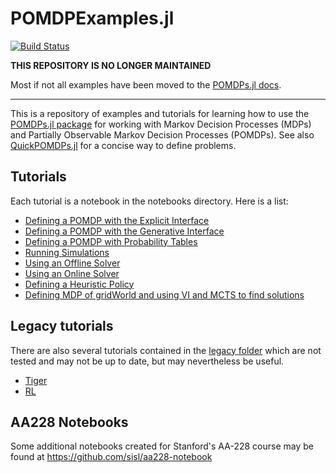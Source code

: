 # POMDPExamples.jl

[![Build Status](https://travis-ci.org/JuliaPOMDP/POMDPExamples.jl.svg?branch=master)](https://travis-ci.org/JuliaPOMDP/POMDPExamples.jl)

**THIS REPOSITORY IS NO LONGER MAINTAINED**

Most if not all examples have been moved to the [POMDPs.jl docs](https://juliapomdp.github.io/POMDPs.jl/stable/).

---

This is a repository of examples and tutorials for learning how to use the [POMDPs.jl package](https://github.com/JuliaPOMDP/POMDPs.jl) for working with Markov Decision Processes (MDPs) and Partially Observable Markov Decision Processes (POMDPs). See also [QuickPOMDPs.jl](https://github.com/JuliaPOMDP/QuickPOMDPs.jl) for a concise way to define problems.

## Tutorials

Each tutorial is a notebook in the notebooks directory. Here is a list:

- [Defining a POMDP with the Explicit Interface](notebooks/Defining-a-POMDP-with-the-Explicit-Interface.ipynb)
- [Defining a POMDP with the Generative Interface](notebooks/Defining-a-POMDP-with-the-Generative-Interface.ipynb)
- [Defining a POMDP with Probability Tables](https://github.com/JuliaPOMDP/POMDPExamples.jl/blob/master/notebooks/Defining-a-tabular-POMDP.ipynb)
- [Running Simulations](notebooks/Running-Simulations.ipynb)
- [Using an Offline Solver](notebooks/Using-an-Offline-Solver.ipynb)
- [Using an Online Solver](notebooks/Using-an-Online-Solver.ipynb)
- [Defining a Heuristic Policy](notebooks/Defining-a-Heuristic-Policy.ipynb)
- [Defining MDP of gridWorld and using VI and MCTS to find solutions](notebooks/GridWorld.ipynb)

## Legacy tutorials

There are also several tutorials contained in the [legacy folder](legacy) which are not tested and may not be up to date, but may nevertheless be useful.

- [Tiger](legacy/Tiger.ipynb)
- [RL](legacy/rl-tuto/reinforcement_learning_tutorial.ipynb)

## AA228 Notebooks

Some additional notebooks created for Stanford's AA-228 course may be found at https://github.com/sisl/aa228-notebook

